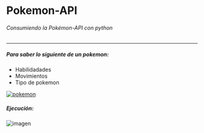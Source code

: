 # Pokemon-API
###### Consumiendo la Pokémon-API con python

------------

##### Para saber lo siguiente de un pokemon:
- Habilidadades
- Movimientos
- Tipo de pokemon

[![pokemon](https://upload.wikimedia.org/wikipedia/commons/thumb/9/98/International_Pok%C3%A9mon_logo.svg/1200px-International_Pok%C3%A9mon_logo.svg.png "pokemon")](https://upload.wikimedia.org/wikipedia/commons/thumb/9/98/International_Pok%C3%A9mon_logo.svg/1200px-International_Pok%C3%A9mon_logo.svg.png "pokemon")

##### Ejecución:

![imagen](https://github.com/user-attachments/assets/6f4ea7f2-c993-4b1c-9eba-628635aafc73)
